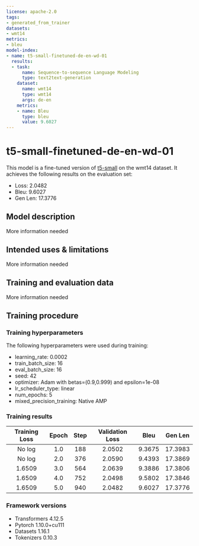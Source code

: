 ```yaml
---
license: apache-2.0
tags:
- generated_from_trainer
datasets:
- wmt14
metrics:
- bleu
model-index:
- name: t5-small-finetuned-de-en-wd-01
  results:
  - task:
      name: Sequence-to-sequence Language Modeling
      type: text2text-generation
    dataset:
      name: wmt14
      type: wmt14
      args: de-en
    metrics:
    - name: Bleu
      type: bleu
      value: 9.6027
---
```


<!-- This model card has been generated automatically according to the information the Trainer had access to. You
should probably proofread and complete it, then remove this comment. -->

# t5-small-finetuned-de-en-wd-01

This model is a fine-tuned version of [t5-small](https://huggingface.co/t5-small) on the wmt14 dataset.
It achieves the following results on the evaluation set:
- Loss: 2.0482
- Bleu: 9.6027
- Gen Len: 17.3776

## Model description

More information needed

## Intended uses & limitations

More information needed

## Training and evaluation data

More information needed

## Training procedure

### Training hyperparameters

The following hyperparameters were used during training:
- learning_rate: 0.0002
- train_batch_size: 16
- eval_batch_size: 16
- seed: 42
- optimizer: Adam with betas=(0.9,0.999) and epsilon=1e-08
- lr_scheduler_type: linear
- num_epochs: 5
- mixed_precision_training: Native AMP

### Training results

| Training Loss | Epoch | Step | Validation Loss | Bleu   | Gen Len |
|:-------------:|:-----:|:----:|:---------------:|:------:|:-------:|
| No log        | 1.0   | 188  | 2.0502          | 9.3675 | 17.3983 |
| No log        | 2.0   | 376  | 2.0590          | 9.4393 | 17.3869 |
| 1.6509        | 3.0   | 564  | 2.0639          | 9.3886 | 17.3806 |
| 1.6509        | 4.0   | 752  | 2.0498          | 9.5802 | 17.3846 |
| 1.6509        | 5.0   | 940  | 2.0482          | 9.6027 | 17.3776 |


### Framework versions

- Transformers 4.12.5
- Pytorch 1.10.0+cu111
- Datasets 1.16.1
- Tokenizers 0.10.3
